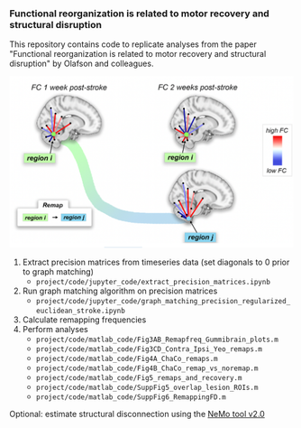 ### Functional reorganization is related to motor recovery and structural disruption

This repository contains code to replicate analyses from the paper "Functional reorganization is related to motor recovery and structural disruption" by Olafson and colleagues.

![Thumbnail](thumbnail.png)

1. Extract precision matrices from timeseries data (set diagonals to 0 prior to graph matching)
	- `project/code/jupyter_code/extract_precision_matrices.ipynb`
2. Run graph matching algorithm on precision matrices
	- `project/code/jupyter_code/graph_matching_precision_regularized_euclidean_stroke.ipynb`
3. Calculate remapping frequencies
4. Perform analyses
	- `project/code/matlab_code/Fig3AB_Remapfreq_Gummibrain_plots.m`
	- `project/code/matlab_code/Fig3CD_Contra_Ipsi_Yeo_remaps.m`
	- `project/code/matlab_code/Fig4A_ChaCo_remaps.m`
	- `project/code/matlab_code/Fig4B_ChaCo_remap_vs_noremap.m`
	- `project/code/matlab_code/Fig5_remaps_and_recovery.m`
	- `project/code/matlab_code/SuppFig5_overlap_lesion_ROIs.m`
	- `project/code/matlab_code/SuppFig6_RemappingFD.m`

Optional: estimate structural disconnection using the [NeMo tool v2.0](https://kuceyeski-wcm-web.s3.us-east-1.amazonaws.com/upload.html)
